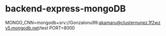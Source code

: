 # backend-express-mongoDB

MONGO_CNN=mongodb+srv://Gonzalonu99:akamaru@clusternunez.1f2wzy5.mongodb.net/test
PORT=8000